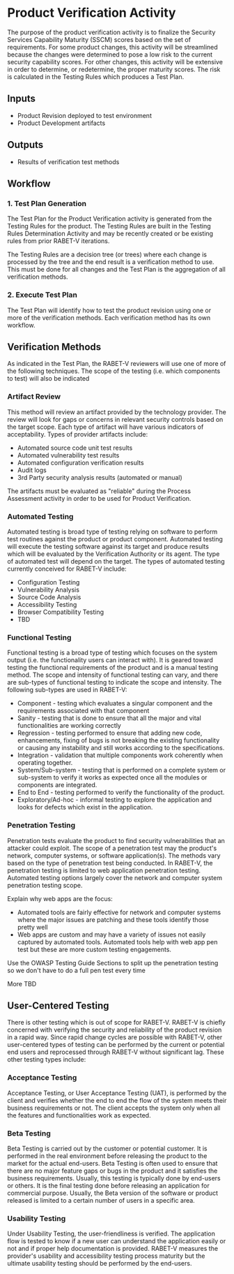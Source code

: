 # Product Verification Activity

The purpose of the product verification activity is to finalize the Security Services Capability Maturity (SSCM) scores based on the set of requirements. For some product changes, this activity will be streamlined because the changes were determined to pose a low risk to the current security capability scores. For other changes, this activity will be extensive in order to determine, or redetermine, the proper maturity scores. The risk is calculated in the Testing Rules which produces a Test Plan. 

## Inputs

* Product Revision deployed to test environment
* Product Development artifacts

## Outputs

* Results of verification test methods

## Workflow

### 1. Test Plan Generation

The Test Plan for the Product Verification activity is generated from the Testing Rules for the product. The Testing Rules are built in the Testing Rules Determination Activity and may be recently created or be existing rules from prior RABET-V iterations. 

The Testing Rules are a decision tree (or trees) where each change is processed by the tree and the end result is a verification method to use. This must be done for all changes and the Test Plan is the aggregation of all verification methods. 
 
### 2. Execute Test Plan

The Test Plan will identify how to test the product revision using one or more of the verification methods. Each verification method has its own workflow. 


## Verification Methods

As indicated in the Test Plan, the RABET-V reviewers will use one of more of the following techniques. The scope of the testing (i.e. which components to test) will also be indicated 

### Artifact Review
This method will review an artifact provided by the technology provider. The review will look for gaps or concerns in relevant security controls based on the target scope. Each type of artifact will have various indicators of acceptability. Types of provider artifacts include:

* Automated source code unit test results
* Automated vulnerability test results
* Automated configuration verification results
* Audit logs 
* 3rd Party security analysis results (automated or manual)

The artifacts must be evaluated as "reliable" during the Process Assessment activity in order to be used for Product Verification. 

### Automated Testing
Automated testing is broad type of testing relying on software to perform test routines against the product or product component. Automated testing will execute the testing software against its target and produce results which will be evaluated by the Verification Authority or its agent. The type of automated test will depend on the target. The types of automated testing currently conceived for RABET-V include:
* Configuration Testing
* Vulnerability Analysis
* Source Code Analysis
* Accessibility Testing
* Browser Compatibility Testing
* TBD


### Functional Testing
Functional testing is a broad type of testing which focuses on the system output (i.e. the functionality users can interact with). It is geared toward testing the functional requirements of the product and is a manual testing method. The scope and intensity of functional testing can vary, and there are sub-types of functional testing to indicate the scope and intensity. The following sub-types are used in RABET-V:

* Component - testing which evaluates a singular component and the requirements associated with that component
* Sanity - testing that is done to ensure that all the major and vital functionalities are working correctly
* Regression - testing performed to ensure that adding new code, enhancements, fixing of bugs is not breaking the existing functionality or causing any instability and still works according to the specifications. 
* Integration - validation that multiple components work coherently when operating together.
* System/Sub-system - testing that is performed on a complete system or sub-system to verify it works as expected once all the modules or components are integrated.
* End to End - testing performed to verify the functionality of the product.
* Exploratory/Ad-hoc - informal testing to explore the application and looks for defects which exist in the application.

### Penetration Testing
Penetration tests evaluate the product to find security vulnerabilities that an attacker could exploit. The scope of a penetration test may the product's network, computer systems, or software application(s). The methods vary based on the type of penetration test being conducted. In RABET-V, the penetration testing is limited to web application penetration testing. Automated testing options largely cover the network and computer system penetration testing scope.

Explain why web apps are the focus:
* Automated tools are fairly effective for network and computer systems where the major issues are patching and these tools identify those pretty well
* Web apps are custom and may have a variety of issues not easily captured by automated tools. Automated tools help with web app pen test but these are more custom testing engagements.

Use the OWASP Testing Guide Sections to split up the penetration testing so we don't have to do a full pen test every time


More TBD



## User-Centered Testing

There is other testing which is out of scope for RABET-V. RABET-V is chiefly concerned with verifying the security and reliability of the product revision in a rapid way. Since rapid change cycles are possible with RABET-V, other user-centered types of testing can be performed by the current or potential end users and reprocessed through RABET-V without significant lag. These other testing types include:

### Acceptance Testing

Acceptance Testing, or User Acceptance Testing (UAT), is performed by the client and verifies whether the end to end the flow of the system meets their business requirements or not. The client accepts the system only when all the features and functionalities work as expected. 


 ### Beta Testing
Beta Testing is carried out by the customer or potential customer. It is performed in the real environment before releasing the product to the market for the actual end-users. Beta Testing is often used to ensure that there are no major feature gaps or bugs in the product and it satisfies the business requirements. 
Usually, this testing is typically done by end-users or others. It is the final testing done before releasing an application for commercial purpose. Usually, the Beta version of the software or product released is limited to a certain number of users in a specific area.

### Usability Testing
Under Usability Testing, the user-friendliness is verified. The application flow is tested to know if a new user can understand the application easily or not and if proper help documentation is provided. 
RABET-V measures the provider's usability and accessibility testing process maturity but the ultimate usability testing should be performed by the end-users.
